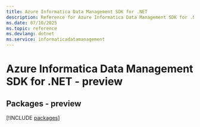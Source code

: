 ```yaml
---
title: Azure Informatica Data Management SDK for .NET
description: Reference for Azure Informatica Data Management SDK for .NET
ms.date: 07/10/2025
ms.topic: reference
ms.devlang: dotnet
ms.service: informaticadatamanagement
---
```

# Azure Informatica Data Management SDK for .NET - preview
## Packages - preview
[!INCLUDE [packages](informatica-data-management-index.md)]